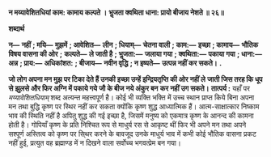 **न मय्यावेशितधियां काम: कामाय कल्पते ।** **भॢजता क्वथिता धाना: प्रायो बीजाय नेशते ॥ २६॥** 

**शब्दार्थ** 

**न—** **नहीं** **; मयि—** **मुझमें** **; आवेशित—** **लीन** **; धियाम्—** **चेतना वाली** **; काम:—** **इच्छा** **; कामाय—** **भौतिक विषय वासना की ओर** **;** **कल्पते—** **ले जाती है** **; भॢजता:—** **जलाया गया** **; क्वथिता:—** **पकाया गया** **; धाना:—** **अन्न** **; प्राय:—** **अधिकांशत:** **; बीजाय—** **नवीन वृद्धि** **; न इष्यते—** **उत्पन्न नहीं कर सकते।** **.** 

**जो लोग अपना मन मुझ पर टिका देते हैं उनकी इच्छा उन्हें इन्द्रियतृप्ति की ओर नहीं ले** **जाती जिस तरह कि धूप से झुलसे और फिर अग्नि में पकाये गये जौ के बीज नये अंकुर बन** **कर नहीं उग सकते।** **तात्पर्य :** यहाँ पर *मय्यावेशितधियाम्* शब्द अत्यन्त महत्त्वपूर्ण है। कोई भी व्यक्ति भक्ति में उच्च स्थान प्राप्त किये बिना अपना मन तथा बुद्धि कृष्ण पर स्थिर नहीं कर सकता क्योंकि कृष्ण शुद्ध आध्यात्मिक हैं। आत्म-साक्षात्कार निष्काम भाव की स्थिति नहीं है अपितु शुद्ध की गई इच्छा है, जिसमें मनुष्य को एकमात्र कृष्ण के आनन्द की कामना होती है। गोपियाँ कृष्ण के प्रति निश्चित रूप से माधुर्य रस से आकृष्ट थीं फिर भी अपने मन तथा अपने सश्पूर्ण अस्तित्व को कृष्ण पर सि्थर करने के बावजूद उनके माधुर्य भाव में कभी कोई भौतिक वासना प्रकट नहीं हुई, प्रत्युत वह ब्रह्माण्ड में न दिखने वाला सर्वोच्च भगवत्प्रेम बन गया।  